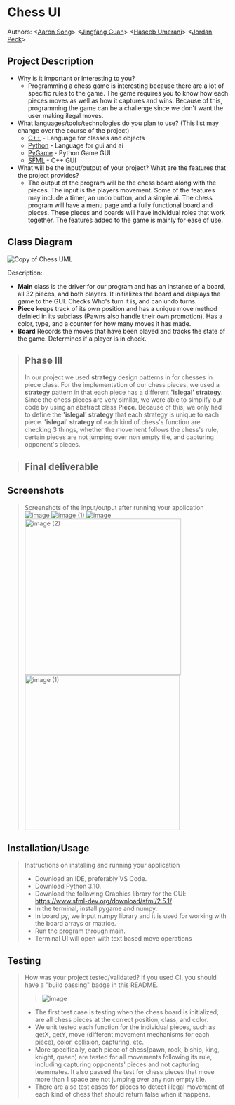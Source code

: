 # Chess UI
 
Authors: \<[Aaron Song](https://github.com/AaronSxng)\> \<[Jingfang Guan](https://github.com/alexgjf)\> \<[Haseeb Umerani](https://github.com/HaseebU)\> \<[Jordan Peck](https://github.com/Mimin7447)\>

## Project Description
  * Why is it important or interesting to you?
    * Programming a chess game is interesting because there are a lot of specific rules to the game. The game requires you to know how each pieces moves as well as how it captures and wins. Because of this, programming the game can be a challenge since we don't want the user making ilegal moves.
  * What languages/tools/technologies do you plan to use? (This list may change over the course of the project)
    * [C++](https://www.cplusplus.com/) - Language for classes and objects
    * [Python](https://www.python.org/) - Language for gui and ai
    * [PyGame](https://www.pygame.org/news) - Python Game GUI
    * [SFML](https://www.sfml-dev.org/download/sfml/2.5.1/) - C++ GUI
  * What will be the input/output of your project? What are the features that the project provides?
    * The output of the program will be the chess board along with the pieces. The input is the players movement. Some of the features may include a timer, an undo button, and a simple ai. The chess program will have a menu page and a fully functional board and pieces. These pieces and boards will have individual roles that work together. The features added to the game is mainly for ease of use.
 
## Class Diagram
![Copy of Chess UML](https://user-images.githubusercontent.com/46555484/171980681-6f9d30c2-36c9-4973-9173-a70877f69721.png)




Description: 
* **Main** class is the driver for our program and has an instance of a board, all 32 pieces, and both players. It initializes the board and displays the game to the GUI. Checks Who's turn it is, and can undo turns.
* **Piece** keeps track of its own position and has a unique move method defnied in its subclass (Pawns also handle their own promotion). Has a color, type, and a counter for how many moves it has made.
* **Board** Records the moves that have been played and tracks the state of the game. Determines if a player is in check.
 
 > ## Phase III
 > In our project we used **strategy** design patterns in for chesses in piece class. For the implementation of our chess pieces, we used a **strategy** pattern in that each piece has a different **'islegal' strategy**. Since the chess pieces are very similar, we were able to simplify our code by using an abstract class **Piece**. Because of this, we only had to define the **'islegal' strategy** that each strategy is unique to each piece. **'islegal' strategy** of each kind of chess's function are checking 3 things, whether the movement follows the chess's rule, certain pieces are not jumping over non empty tile, and capturing opponent's pieces.
 
 > ## Final deliverable
 ## Screenshots
 > Screenshots of the input/output after running your application
 > ![image](https://user-images.githubusercontent.com/46555484/171975710-5c3156b0-fcc3-41f5-8e55-0158d436ef85.png)
 > ![image (1)](https://user-images.githubusercontent.com/46555484/171975779-0208e66f-fb9b-4efb-be5a-df7f7f6a529d.png)
 > ![image](https://user-images.githubusercontent.com/93061497/171981245-96be7595-0e0e-44a7-b123-695f66ba00af.png)
 > <img width="356" alt="image (2)" src="https://user-images.githubusercontent.com/93061497/171981302-1057bf6d-cfc0-443d-8191-01990a647f5b.png">
 > <img width="353" alt="image (1)" src="https://user-images.githubusercontent.com/93061497/171981309-c873e81c-e249-4103-bc6c-c3ee250856d2.png">




 ## Installation/Usage
 > Instructions on installing and running your application
 > * Download an IDE, preferably VS Code.
 > * Download Python 3.10.
 > * Download the following Graphics library for the GUI: https://www.sfml-dev.org/download/sfml/2.5.1/
 > * In the terminal, install pygame and numpy.
 > * In board.py, we input numpy library and it is used for working with the board arrays or matrice.
 > * Run the program through main.
 > * Terminal UI will open with text based move operations
 ## Testing
 > How was your project tested/validated? If you used CI, you should have a "build passing" badge in this README.
 >  >![image](https://user-images.githubusercontent.com/74108022/171978444-5167e1fc-a92d-4bcc-82b9-3a93ac4cfc4b.png)
 > * The first test case is testing when the chess board is initialized, are all chess pieces at the correct position, class, and color.
 > * We unit tested each function for the individual pieces, such as getX, getY, move (different movement mechanisms for each piece), color, collision, capturing, etc.
 > * More specifically, each piece of chess(pawn, rook, biship, king, knight, queen) are tested for all movements following its rule, including capturing opponents' pieces and not capturing teammates. It also passed the test for chess pieces that move more than 1 space are not jumping over any non empty tile. 
 > * There are also test cases for pieces to detect illegal movement of each kind of chess that should return false when it happens.
 
